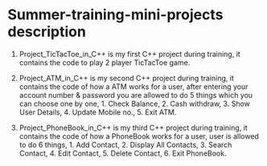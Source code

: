 # Summer-training-mini-projects description

1. Project_TicTacToe_in_C++ is my first C++ project during training, it contains the code to play 2 player TicTacToe game.

2. Project_ATM_in_C++ is my second C++ project during training, it contains the code of how a ATM works for a user, after entering your account number & password you are 
   allowed to do 5 things which you can choose one by one, 1. Check Balance, 2. Cash withdraw, 3. Show User Details, 4. Update Mobile no., 5. Exit ATM.

3. Project_PhoneBook_in_C++ is my third C++ project during training, it contains the code of how a PhoneBook works for a user, user is allowed to do 6 things, 1. Add Contact, 
   2. Display All Contacts, 3. Search Contact, 4. Edit Contact, 5. Delete Contact, 6. Exit PhoneBook.

